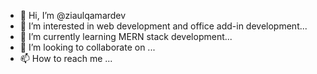- 👋 Hi, I’m @ziaulqamardev
- 👀 I’m interested in web development and office add-in development...
- 🌱 I’m currently learning MERN stack development...
- 💞️ I’m looking to collaborate on ...
- 📫 How to reach me ...

<!---
ziaulqamardev/ziaulqamardev is a ✨ special ✨ repository because its `README.md` (this file) appears on your GitHub profile.
You can click the Preview link to take a look at your changes.
--->
